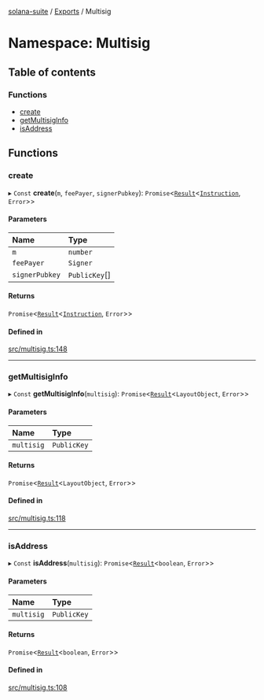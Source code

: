 [solana-suite](../README.md) / [Exports](../modules.md) / Multisig

# Namespace: Multisig

## Table of contents

### Functions

- [create](Multisig.md#create)
- [getMultisigInfo](Multisig.md#getmultisiginfo)
- [isAddress](Multisig.md#isaddress)

## Functions

### create

▸ `Const` **create**(`m`, `feePayer`, `signerPubkey`): `Promise`<[`Result`](../modules.md#result)<[`Instruction`](../classes/Instruction.md), `Error`\>\>

#### Parameters

| Name | Type |
| :------ | :------ |
| `m` | `number` |
| `feePayer` | `Signer` |
| `signerPubkey` | `PublicKey`[] |

#### Returns

`Promise`<[`Result`](../modules.md#result)<[`Instruction`](../classes/Instruction.md), `Error`\>\>

#### Defined in

[src/multisig.ts:148](https://github.com/fukaoi/solana-suite/blob/077409e/src/multisig.ts#L148)

___

### getMultisigInfo

▸ `Const` **getMultisigInfo**(`multisig`): `Promise`<[`Result`](../modules.md#result)<`LayoutObject`, `Error`\>\>

#### Parameters

| Name | Type |
| :------ | :------ |
| `multisig` | `PublicKey` |

#### Returns

`Promise`<[`Result`](../modules.md#result)<`LayoutObject`, `Error`\>\>

#### Defined in

[src/multisig.ts:118](https://github.com/fukaoi/solana-suite/blob/077409e/src/multisig.ts#L118)

___

### isAddress

▸ `Const` **isAddress**(`multisig`): `Promise`<[`Result`](../modules.md#result)<`boolean`, `Error`\>\>

#### Parameters

| Name | Type |
| :------ | :------ |
| `multisig` | `PublicKey` |

#### Returns

`Promise`<[`Result`](../modules.md#result)<`boolean`, `Error`\>\>

#### Defined in

[src/multisig.ts:108](https://github.com/fukaoi/solana-suite/blob/077409e/src/multisig.ts#L108)
